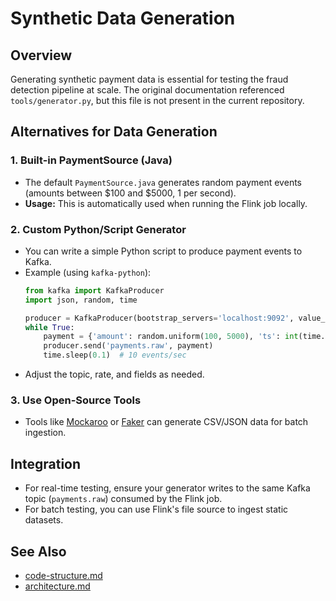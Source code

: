 # Synthetic Data Generation

## Overview

Generating synthetic payment data is essential for testing the fraud detection pipeline at scale. The original documentation referenced `tools/generator.py`, but this file is not present in the current repository.

## Alternatives for Data Generation

### 1. Built-in PaymentSource (Java)
- The default `PaymentSource.java` generates random payment events (amounts between $100 and $5000, 1 per second).
- **Usage:** This is automatically used when running the Flink job locally.

### 2. Custom Python/Script Generator
- You can write a simple Python script to produce payment events to Kafka.
- Example (using `kafka-python`):
  ```python
  from kafka import KafkaProducer
  import json, random, time

  producer = KafkaProducer(bootstrap_servers='localhost:9092', value_serializer=lambda v: json.dumps(v).encode('utf-8'))
  while True:
      payment = {'amount': random.uniform(100, 5000), 'ts': int(time.time() * 1000)}
      producer.send('payments.raw', payment)
      time.sleep(0.1)  # 10 events/sec
  ```
- Adjust the topic, rate, and fields as needed.

### 3. Use Open-Source Tools
- Tools like [Mockaroo](https://mockaroo.com/) or [Faker](https://faker.readthedocs.io/) can generate CSV/JSON data for batch ingestion.

## Integration
- For real-time testing, ensure your generator writes to the same Kafka topic (`payments.raw`) consumed by the Flink job.
- For batch testing, you can use Flink's file source to ingest static datasets.

## See Also
- [code-structure.md](code-structure.md)
- [architecture.md](architecture.md) 